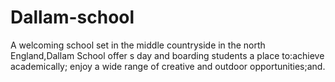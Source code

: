 # Dallam-school
A welcoming school set in the middle countryside in the north England,Dallam School offer s day and boarding students a place to:achieve academically; enjoy a wide range of creative and outdoor opportunities;and.
